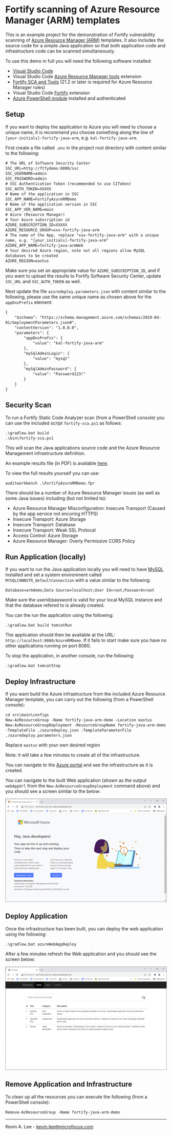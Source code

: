 # Fortify scanning of Azure Resource Manager (ARM) templates

This is an example project for the demonstration of Fortify vulnerability scanning of [Azure Resource Manager (ARM)](https://azure.microsoft.com/en-gb/features/resource-manager/) templates. It also includes the source code for a simple Java application so that both application code and infrastructure code can be scanned simultaneously.

To use this demo in full you will need the following software installed:

* [Visual Studio Code](https://code.visualstudio.com/)
* Visual Studio Code [Azure Resource Manager tools](https://marketplace.visualstudio.com/items?itemName=msazurermtools.azurerm-vscode-tools) extension
* [Fortify SCA and Tools](https://www.microfocus.com/en-us/cyberres/application-security/static-code-analyzer) (21.2 or later is required for Azure Resource Manager rules)
* Visual Studio Code [Fortify](https://marketplace.visualstudio.com/items?itemName=fortifyvsts.fortify-extension-for-vs-code) extension
* [Azure PowerShell module](https://docs.microsoft.com/en-us/powershell/azure/install-az-ps) installed and authenticated

Setup
-----

If you want to deploy the application to Azure you will need to choose a unique name, it is recommend
you choose something along the line of `[your-initials]-fortify-java-arm`, e.g. `kal-fortify-java-arm`.

First create a file called `.env` in the project root directory with content similar to the following:

```
# The URL of Software Security Center
SSC_URL=http://ftfydemo:8080/ssc
SSC_USERNAME=admin
SSC_PASSWORD=admin
# SSC Authentication Token (recommended to use CIToken)
SSC_AUTH_TOKEN=XXXXX
# Name of the application in SSC
SSC_APP_NAME=FortifyAzureRMDemo
# Name of the application version in SSC
SSC_APP_VER_NAME=main
# Azure (Resource Manager)
# Your Azure subscription id
AZURE_SUBSCRIPTION_ID=XXXXX
AZURE_RESOURCE_GROUP=xxx-fortify-java-arm
# The name of the App, replace "xxx-fortify-java-arm" with a unique name, e.g. "[your_initials]-fortify-java-arm"
AZURE_APP_NAME=fortify-java-armWeb
# Your desired Azure region, note not all regions allow MySQL databases to be created
AZURE_REGION=eastus
```

Make sure you set an appropriate value for `AZURE_SUBSCRIPTION_ID`, and if you want to upload the results to Fortify
Software Security Center, update `SSC_URL` and `SSC_AUTH_TOKEN` as well.

Next update the file `azuredeploy.parameters.json` with content similar to the following, please use the same
unique name as chosen above for the `appDnsPrefix` element:

```
{
    "$schema": "https://schema.management.azure.com/schemas/2019-04-01/deploymentParameters.json#",
    "contentVersion": "1.0.0.0",
    "parameters": {
        "appDnsPrefix": {
            "value": "kal-fortify-java-arm"
        },
        "mySqlAdminLogin": {
            "value": "mysql"
        },
        "mySqlAdminPassword": {
            "value": "Password123!"
        }
    }
}
```

Security Scan
-------------

To run a Fortify Static Code Analyzer scan (from a PowerShell console) you can use the included script `fortify-sca.ps1` as follows:

```
.\gradlew.bat build
.\bin\fortify-sca.ps1
```

This will scan the Java applications source code and the Azure Resource Management infrastructure definition.

An example results file  (in PDF) is available [here](samples/JavaARMDemo.pdf).

To view the full results yourself you can use:

```
auditworkbench .\FortifyAzureRMDemo.fpr
```

There should be a number of Azure Resource Manager issues (as well as some Java issues) including (but not limited to):

- Azure Resource Manager Misconfiguration: Insecure Transport
  (Caused by the app service not encoring HTTPS)
- Insecure Transport: Azure Storage
- Insecure Transport: Database
- Insecure Transport: Weak SSL Protocal
- Access Control: Azure Storage
- Azure Resource Manager: Overly Permissive CORS Policy  

Run Application (locally)
-------------------------

If you want to run the Java application locally you will need to have [MySQL](https://www.mysql.com/) installed and set a system
environment called `MYSQLCONNSTR_defaultConnection` with a value similar to the following:

```
Database=armdemo;Data Source=localhost;User Id=root;Password=root
```

Make sure the userid/password is valid for your local MySQL instance and that the database refered to is already created.

You can the run the application using the following:

```
.\gradlew.bat build tomcatRun
```

The application should then be available at the URL: `http://localhost:8080/AzureRMDemo`. If it fails to start make sure you have
no other applications running on port 8080.

To stop the application, in another console, run the following:

```
.\gradlew.bat tomcatStop
```


Deploy Infrastructure
---------------------

If you want build the Azure infrastructure from the included Azure Resource Manager template, you can carry out the following
(from a PowerShell console):    

```
cd src\main\configs
New-AzResourceGroup -Name fortify-java-arm-demo -Location eastus
New-AzResourceGroupDeployment -ResourceGroupName fortify-java-arm-demo -TemplateFile ./azuredeploy.json -TemplateParameterFile ./azuredeploy.parameters.json
```

Replace `eastus` with your own desired region

Note: it will take a few minutes to create all of the infrastructure.

You can navigate to the [Azure portal](https://portal.azure.com/#home) and see the infrastructure as it is created.

You can navigate to the built Web application (shown as the output `webAppUrl` from the `New-AzResourceGroupDeployment` command above) 
and you should see a screen similar to the below:

![Screenshot](media/fortify-java-arm-web-blank.png)

Deploy Application
------------------

Once the infrastructure has been built, you can deploy the web application using the following:

```
.\gradlew.bat azureWebAppDeploy
```

After a few minutes refresh the Web application and you should see the screen below:

![Screenshot](media/fortify-java-arm-web-deployed.png)

Remove Application and Infrastructure
-------------------------------------

To clean up all the resources you can execute the following (from a PowerShell console):

```
Remove-AzResourceGroup -Name fortify-java-arm-demo
```

---

Kevin A. Lee - kevin.lee@microfocus.com
